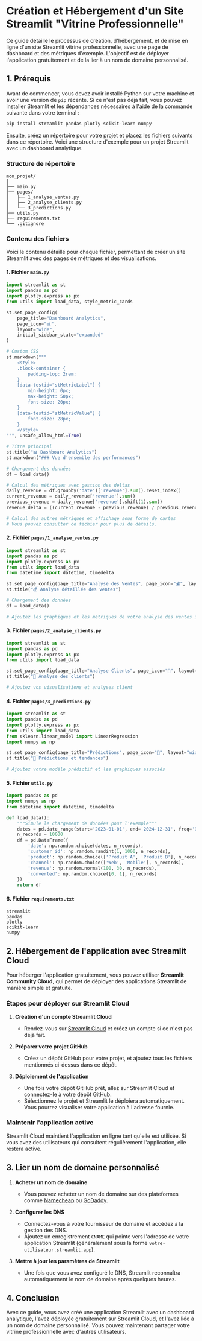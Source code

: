 # Création et Hébergement d'un Site Streamlit "Vitrine Professionnelle"

Ce guide détaille le processus de création, d'hébergement, et de mise en ligne d'un site Streamlit vitrine professionnelle, avec une page de dashboard et des métriques d'exemple. L'objectif est de déployer l'application gratuitement et de la lier à un nom de domaine personnalisé.

## 1. Prérequis

Avant de commencer, vous devez avoir installé Python sur votre machine et avoir une version de `pip` récente. Si ce n'est pas déjà fait, vous pouvez installer Streamlit et les dépendances nécessaires à l'aide de la commande suivante dans votre terminal :

```bash
pip install streamlit pandas plotly scikit-learn numpy
```

Ensuite, créez un répertoire pour votre projet et placez les fichiers suivants dans ce répertoire. Voici une structure d'exemple pour un projet Streamlit avec un dashboard analytique.

### Structure de répertoire

```plaintext
mon_projet/
│
├── main.py
├── pages/
│   ├── 1_analyse_ventes.py
│   ├── 2_analyse_clients.py
│   └── 3_predictions.py
├── utils.py
├── requirements.txt
└── .gitignore
```

### Contenu des fichiers

Voici le contenu détaillé pour chaque fichier, permettant de créer un site Streamlit avec des pages de métriques et des visualisations.

#### **1. Fichier `main.py`**

```python
import streamlit as st
import pandas as pd
import plotly.express as px
from utils import load_data, style_metric_cards

st.set_page_config(
    page_title="Dashboard Analytics",
    page_icon="📊",
    layout="wide",
    initial_sidebar_state="expanded"
)

# Custom CSS
st.markdown("""
    <style>
    .block-container {
        padding-top: 2rem;
    }
    [data-testid="stMetricLabel"] {
        min-height: 0px;
        max-height: 50px;
        font-size: 20px;
    }
    [data-testid="stMetricValue"] {
        font-size: 28px;
    }
    </style>
""", unsafe_allow_html=True)

# Titre principal
st.title("📊 Dashboard Analytics")
st.markdown("### Vue d'ensemble des performances")

# Chargement des données
df = load_data()

# Calcul des métriques avec gestion des deltas
daily_revenue = df.groupby('date')['revenue'].sum().reset_index()
current_revenue = daily_revenue['revenue'].sum()
previous_revenue = daily_revenue['revenue'].shift(1).sum()
revenue_delta = ((current_revenue - previous_revenue) / previous_revenue * 100) if previous_revenue != 0 else 0

# Calcul des autres métriques et affichage sous forme de cartes
# Vous pouvez consulter ce fichier pour plus de détails.
```

#### **2. Fichier `pages/1_analyse_ventes.py`**

```python
import streamlit as st
import pandas as pd
import plotly.express as px
from utils import load_data
from datetime import datetime, timedelta

st.set_page_config(page_title="Analyse des Ventes", page_icon="💰", layout="wide")
st.title("💰 Analyse détaillée des ventes")

# Chargement des données
df = load_data()

# Ajoutez les graphiques et les métriques de votre analyse des ventes ici
```

#### **3. Fichier `pages/2_analyse_clients.py`**

```python
import streamlit as st
import pandas as pd
import plotly.express as px
from utils import load_data

st.set_page_config(page_title="Analyse Clients", page_icon="👥", layout="wide")
st.title("👥 Analyse des clients")

# Ajoutez vos visualisations et analyses client
```

#### **4. Fichier `pages/3_predictions.py`**

```python
import streamlit as st
import pandas as pd
import plotly.express as px
from utils import load_data
from sklearn.linear_model import LinearRegression
import numpy as np

st.set_page_config(page_title="Prédictions", page_icon="🔮", layout="wide")
st.title("🔮 Prédictions et tendances")

# Ajoutez votre modèle prédictif et les graphiques associés
```

#### **5. Fichier `utils.py`**

```python
import pandas as pd
import numpy as np
from datetime import datetime, timedelta

def load_data():
    """Simule le chargement de données pour l'exemple"""
    dates = pd.date_range(start='2023-01-01', end='2024-12-31', freq='D')
    n_records = 10000
    df = pd.DataFrame({
        'date': np.random.choice(dates, n_records),
        'customer_id': np.random.randint(1, 1000, n_records),
        'product': np.random.choice(['Produit A', 'Produit B'], n_records),
        'channel': np.random.choice(['Web', 'Mobile'], n_records),
        'revenue': np.random.normal(100, 30, n_records),
        'converted': np.random.choice([0, 1], n_records)
    })
    return df
```

#### **6. Fichier `requirements.txt`**

```
streamlit
pandas
plotly
scikit-learn
numpy
```

## 2. Hébergement de l'application avec Streamlit Cloud

Pour héberger l'application gratuitement, vous pouvez utiliser **Streamlit Community Cloud**, qui permet de déployer des applications Streamlit de manière simple et gratuite.

### Étapes pour déployer sur Streamlit Cloud

1. **Création d'un compte Streamlit Cloud**
   - Rendez-vous sur [Streamlit Cloud](https://share.streamlit.io) et créez un compte si ce n'est pas déjà fait.

2. **Préparer votre projet GitHub**
   - Créez un dépôt GitHub pour votre projet, et ajoutez tous les fichiers mentionnés ci-dessus dans ce dépôt.

3. **Déploiement de l'application**
   - Une fois votre dépôt GitHub prêt, allez sur Streamlit Cloud et connectez-le à votre dépôt GitHub.
   - Sélectionnez le projet et Streamlit le déploiera automatiquement. Vous pourrez visualiser votre application à l'adresse fournie.

### Maintenir l'application active

Streamlit Cloud maintient l'application en ligne tant qu'elle est utilisée. Si vous avez des utilisateurs qui consultent régulièrement l'application, elle restera active.

## 3. Lier un nom de domaine personnalisé

1. **Acheter un nom de domaine**
   - Vous pouvez acheter un nom de domaine sur des plateformes comme [Namecheap](https://www.namecheap.com) ou [GoDaddy](https://www.godaddy.com).

2. **Configurer les DNS**
   - Connectez-vous à votre fournisseur de domaine et accédez à la gestion des DNS.
   - Ajoutez un enregistrement `CNAME` qui pointe vers l'adresse de votre application Streamlit (généralement sous la forme `votre-utilisateur.streamlit.app`).

3. **Mettre à jour les paramètres de Streamlit**
   - Une fois que vous avez configuré le DNS, Streamlit reconnaîtra automatiquement le nom de domaine après quelques heures.

## 4. Conclusion

Avec ce guide, vous avez créé une application Streamlit avec un dashboard analytique, l'avez déployée gratuitement sur Streamlit Cloud, et l'avez liée à un nom de domaine personnalisé. Vous pouvez maintenant partager votre vitrine professionnelle avec d'autres utilisateurs.